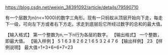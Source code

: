 https://blog.csdn.net/weixin_38391092/article/details/79590710

有一个层数为n(n<=1000)的数字三角形。现有一只蚂蚁从顶层开始向下走，每走下一级，可向左下方或者右下方走。求走到底层后它所经过数字的总和的最大值。

【输入格式】 
第一个整数为n,一下n行为各层的数字。 
【输出格式】 
一个整数，即最大值。 
【输入样例 】 
5 
1 
6 3 
8 2 6 
2 1 6 5 
3 2 4 7 6 
【输出样例】 
23 
【样例说明】 
最大值=1+3+6+6+7=23